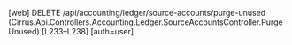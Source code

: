 [web] DELETE /api/accounting/ledger/source-accounts/purge-unused  (Cirrus.Api.Controllers.Accounting.Ledger.SourceAccountsController.PurgeUnused)  [L233–L238] [auth=user]

